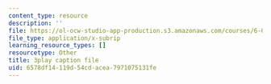 ```yaml
---
content_type: resource
description: ''
file: https://ol-ocw-studio-app-production.s3.amazonaws.com/courses/6-01sc-introduction-to-electrical-engineering-and-computer-science-i-spring-2011/6578df14119d54cdacea7971075131fe_lF-7mmPHhG0.vtt
file_type: application/x-subrip
learning_resource_types: []
resourcetype: Other
title: 3play caption file
uid: 6578df14-119d-54cd-acea-7971075131fe
---
```


